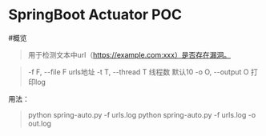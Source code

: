 # SpringBoot Actuator POC
#概览
> 用于检测文本中url（https://example.com:xxx）是否存在漏洞。

> -f F, --file F    urls地址
> -t T, --thread T  线程数 默认10
> -o O, --output O  打印log

用法：
> python spring-auto.py -f urls.log
> python spring-auto.py -f urls.log -o out.log
